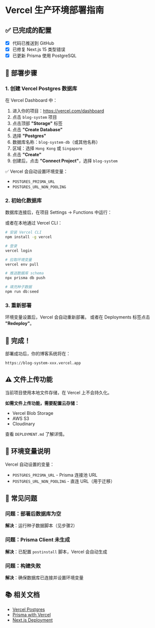 # Vercel 生产环境部署指南

## ✅ 已完成的配置

- [x] 代码已推送到 GitHub
- [x] 已修复 Next.js 15 类型错误
- [x] 已更新 Prisma 使用 PostgreSQL

## 🚀 部署步骤

### 1. 创建 Vercel Postgres 数据库

在 Vercel Dashboard 中：

1. 进入你的项目：https://vercel.com/dashboard
2. 点击 `blog-system` 项目
3. 点击顶部 **"Storage"** 标签
4. 点击 **"Create Database"**
5. 选择 **"Postgres"**
6. 数据库名称：`blog-system-db`（或其他名称）
7. 区域：选择 `Hong Kong` 或 `Singapore`
8. 点击 **"Create"**
9. 创建后，点击 **"Connect Project"**，选择 `blog-system`

✅ Vercel 会自动设置环境变量：
- `POSTGRES_PRISMA_URL`
- `POSTGRES_URL_NON_POOLING`

### 2. 初始化数据库

数据库连接后，在项目 Settings → Functions 中运行：

或者在本地通过 Vercel CLI：

```bash
# 安装 Vercel CLI
npm install -g vercel

# 登录
vercel login

# 拉取环境变量
vercel env pull

# 推送数据库 schema
npx prisma db push

# 填充种子数据
npm run db:seed
```

### 3. 重新部署

环境变量设置后，Vercel 会自动重新部署。
或者在 Deployments 标签点击 **"Redeploy"**。

## 🎉 完成！

部署成功后，你的博客系统将在：
```
https://blog-system-xxx.vercel.app
```

## ⚠️ 文件上传功能

当前项目使用本地文件存储，在 Vercel 上不会持久化。

**如需文件上传功能，需要配置云存储：**
- Vercel Blob Storage
- AWS S3
- Cloudinary

查看 `DEPLOYMENT.md` 了解详情。

## 📝 环境变量说明

Vercel 自动设置的变量：
- `POSTGRES_PRISMA_URL` - Prisma 连接池 URL
- `POSTGRES_URL_NON_POOLING` - 直连 URL（用于迁移）

## 🔧 常见问题

### 问题：部署后数据库为空
**解决**：运行种子数据脚本（见步骤2）

### 问题：Prisma Client 未生成
**解决**：已配置 `postinstall` 脚本，Vercel 会自动生成

### 问题：构建失败
**解决**：确保数据库已连接并设置环境变量

## 📚 相关文档

- [Vercel Postgres](https://vercel.com/docs/storage/vercel-postgres)
- [Prisma with Vercel](https://www.prisma.io/docs/guides/deployment/deployment-guides/deploying-to-vercel)
- [Next.js Deployment](https://nextjs.org/docs/deployment)

